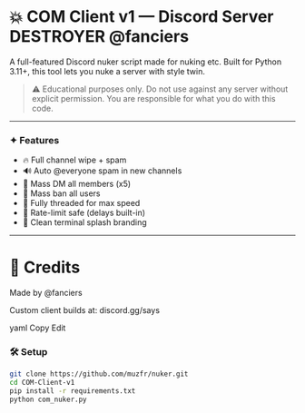 # 💥 COM Client v1 — Discord Server DESTROYER @fanciers 

A full-featured Discord nuker script made for nuking etc. Built for Python 3.11+, this tool lets you nuke a server with style twin.

> ⚠️ Educational purposes only. Do not use against any server without explicit permission. You are responsible for what you do with this code.

---

### ✦ Features

- 🔥 Full channel wipe + spam
- 🔊 Auto @everyone spam in new channels
- 💬 Mass DM all members (x5)
- 🔨 Mass ban all users
- 🧠 Fully threaded for max speed
- 🧪 Rate-limit safe (delays built-in)
- 🧱 Clean terminal splash branding

---

# 👑 Credits
Made by @fanciers 

Custom client builds at: discord.gg/says

yaml
Copy
Edit



### 🛠 Setup

```bash
git clone https://github.com/muzfr/nuker.git
cd COM-Client-v1
pip install -r requirements.txt
python com_nuker.py
